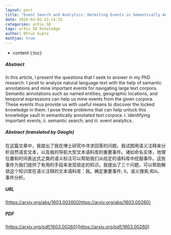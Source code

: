 ```yaml
---
layout: post
title: "Event Search and Analytics: Detecting Events in Semantically Annotated Corpora for Search and Analytics"
date: 2016-03-01 13:14:33
categories: arXiv_SD
tags: arXiv_SD Knowledge
author: Dhruv Gupta
mathjax: true
---
```


* content
{:toc}

##### Abstract
In this article, I present the questions that I seek to answer in my PhD research. I posit to analyze natural language text with the help of semantic annotations and mine important events for navigating large text corpora. Semantic annotations such as named entities, geographic locations, and temporal expressions can help us mine events from the given corpora. These events thus provide us with useful means to discover the locked knowledge in them. I pose three problems that can help unlock this knowledge vault in semantically annotated text corpora: i. identifying important events; ii. semantic search; and iii. event analytics.

##### Abstract (translated by Google)
在这篇文章中，我提出了我在博士研究中寻求回答的问题。我试图用语义注释来分析自然语言文本，以及我的导航大型文本语料库的重要事件。诸如命名实体，地理位置和时间表达式之类的语义标注可以帮助我们从给定的语料库中挖掘事件。这些事件为我们提供了有用的手段来发现锁定的知识。我提出了三个问题，可以帮助解锁这个知识库在语义注释的文本语料库：我。确定重要事件; II。语义搜索;和iii。事件分析。

##### URL
[https://arxiv.org/abs/1603.00260](https://arxiv.org/abs/1603.00260)

##### PDF
[https://arxiv.org/pdf/1603.00260](https://arxiv.org/pdf/1603.00260)

